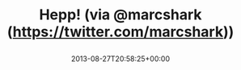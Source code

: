 ---
retweeted: false
source: <a href="http://itunes.apple.com/us/app/newsblur/id463981119?mt=8&uo=4" rel="nofollow">NewsBlur
  on iOS</a>
entities:
  hashtags: []
  symbols: []
  user_mentions:
  - name: Marc Böttler
    screen_name: marcshark
    indices:
    - '11'
    - '21'
    id_str: '15440623'
    id: '15440623'
  urls:
  - url: http://t.co/E6WmOOQj8i
    expanded_url: http://schleudergefahr.com/hepp/
    display_url: schleudergefahr.com/hepp/
    indices:
    - '23'
    - '45'
display_text_range:
- '0'
- '45'
favorite_count: '0'
id_str: '372463133614702592'
truncated: false
retweet_count: '1'
id: '372463133614702592'
possibly_sensitive: false
created_at: Tue Aug 27 20:58:25 +0000 2013
favorited: false
full_text: Hepp! (via [@marcshark](https://twitter.com/marcshark))
lang: tr
quote_url: http://schleudergefahr.com/hepp/
tags:
- pesos/twitter
date: '2013-08-27T20:58:25+00:00'
src: https://twitter.com/bascht/status/372463133614702592
original_url: https://twitter.com/bascht/status/372463133614702592
type: twitter_tweet
text: Hepp! (via [@marcshark](https://twitter.com/marcshark))
title: 'Hepp! (via @marcshark (https://twitter.com/marcshark))

  '

---